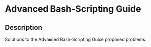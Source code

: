 # Advanced Bash-Scripting Guide

## Description

Solutions to the Advanced Bash-Scripting Guide proposed problems.
